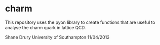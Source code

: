 charm
=====

This repository uses the pyon library to create functions that are
useful to analyse the charm quark in lattice QCD.

Shane Drury
University of Southampton
11/04/2013